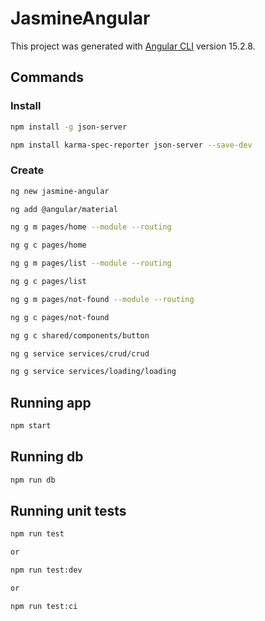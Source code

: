 # JasmineAngular

This project was generated with [Angular CLI](https://github.com/angular/angular-cli) version 15.2.8.

## Commands

### Install

```sh
npm install -g json-server
```

```sh
npm install karma-spec-reporter json-server --save-dev
```

### Create
```sh
ng new jasmine-angular
```

```sh
ng add @angular/material
```

```sh
ng g m pages/home --module --routing
```

```sh
ng g c pages/home
```

```sh
ng g m pages/list --module --routing
```

```sh
ng g c pages/list
```

```sh
ng g m pages/not-found --module --routing
```

```sh
ng g c pages/not-found
```

```sh
ng g c shared/components/button
```

```sh
ng g service services/crud/crud
```

```sh
ng g service services/loading/loading
```

## Running app

```sh
npm start
```

## Running db

```sh
npm run db
```

## Running unit tests

```sh
npm run test

or

npm run test:dev

or

npm run test:ci
```

